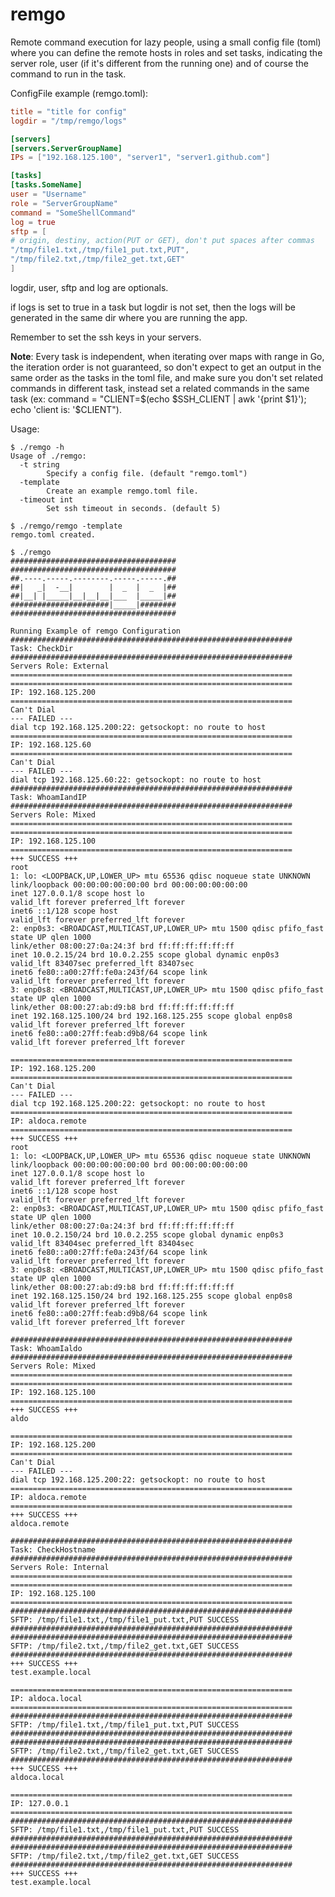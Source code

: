 remgo
=====

Remote command execution for lazy people, using a small config file (toml) where you can define the remote hosts in roles and set tasks, indicating the server role, user (if it's different from the running one) and of course the command to run in the task.

ConfigFile example (remgo.toml):

```toml
title = "title for config"
logdir = "/tmp/remgo/logs"

[servers]
[servers.ServerGroupName]
IPs = ["192.168.125.100", "server1", "server1.github.com"]

[tasks]
[tasks.SomeName]
user = "Username"
role = "ServerGroupName"
command = "SomeShellCommand"
log = true
sftp = [
# origin, destiny, action(PUT or GET), don't put spaces after commas
"/tmp/file1.txt,/tmp/file1_put.txt,PUT",
"/tmp/file2.txt,/tmp/file2_get.txt,GET"
]
```

logdir, user, sftp and log are optionals.

if logs is set to true in a task but logdir is not set, then the logs will be generated in the same dir where you are running the app.

Remember to set the ssh keys in your servers.

**Note**: Every task is independent, when iterating over maps with range in Go, the iteration order is not guaranteed, so don't expect to get an output in the same order as the tasks in the toml file, and make sure you don't set related commands in different task, instead set a related commands in the same task (ex: command = "CLIENT=$(echo $SSH_CLIENT | awk '{print $1}'); echo 'client is: '$CLIENT").

Usage:

```
$ ./remgo -h
Usage of ./remgo:
  -t string
        Specify a config file. (default "remgo.toml")
  -template
        Create an example remgo.toml file.
  -timeout int
        Set ssh timeout in seconds. (default 5)
```

```
$ ./remgo/remgo -template
remgo.toml created.
```

    $ ./remgo
    #####################################
    #####################################
    ##.----.-----.--------.-----.-----.##
    ##|   _|  -__|        |  _  |  _  |##
    ##|__| |_____|__|__|__|___  |_____|##
    ######################|_____|########
    #####################################

    Running Example of remgo Configuration
    ###############################################################
    Task: CheckDir
    ###############################################################
    Servers Role: External
    ===============================================================
    ===============================================================
    IP: 192.168.125.200
    ===============================================================
    Can't Dial
    --- FAILED ---
    dial tcp 192.168.125.200:22: getsockopt: no route to host
    ===============================================================
    IP: 192.168.125.60
    ===============================================================
    Can't Dial
    --- FAILED ---
    dial tcp 192.168.125.60:22: getsockopt: no route to host
    ###############################################################
    Task: WhoamIandIP
    ###############################################################
    Servers Role: Mixed
    ===============================================================
    ===============================================================
    IP: 192.168.125.100
    ===============================================================
    +++ SUCCESS +++
    root
    1: lo: <LOOPBACK,UP,LOWER_UP> mtu 65536 qdisc noqueue state UNKNOWN
    link/loopback 00:00:00:00:00:00 brd 00:00:00:00:00:00
    inet 127.0.0.1/8 scope host lo
    valid_lft forever preferred_lft forever
    inet6 ::1/128 scope host
    valid_lft forever preferred_lft forever
    2: enp0s3: <BROADCAST,MULTICAST,UP,LOWER_UP> mtu 1500 qdisc pfifo_fast state UP qlen 1000
    link/ether 08:00:27:0a:24:3f brd ff:ff:ff:ff:ff:ff
    inet 10.0.2.15/24 brd 10.0.2.255 scope global dynamic enp0s3
    valid_lft 83407sec preferred_lft 83407sec
    inet6 fe80::a00:27ff:fe0a:243f/64 scope link
    valid_lft forever preferred_lft forever
    3: enp0s8: <BROADCAST,MULTICAST,UP,LOWER_UP> mtu 1500 qdisc pfifo_fast state UP qlen 1000
    link/ether 08:00:27:ab:d9:b8 brd ff:ff:ff:ff:ff:ff
    inet 192.168.125.100/24 brd 192.168.125.255 scope global enp0s8
    valid_lft forever preferred_lft forever
    inet6 fe80::a00:27ff:feab:d9b8/64 scope link
    valid_lft forever preferred_lft forever

    ===============================================================
    IP: 192.168.125.200
    ===============================================================
    Can't Dial
    --- FAILED ---
    dial tcp 192.168.125.200:22: getsockopt: no route to host
    ===============================================================
    IP: aldoca.remote
    ===============================================================
    +++ SUCCESS +++
    root
    1: lo: <LOOPBACK,UP,LOWER_UP> mtu 65536 qdisc noqueue state UNKNOWN
    link/loopback 00:00:00:00:00:00 brd 00:00:00:00:00:00
    inet 127.0.0.1/8 scope host lo
    valid_lft forever preferred_lft forever
    inet6 ::1/128 scope host
    valid_lft forever preferred_lft forever
    2: enp0s3: <BROADCAST,MULTICAST,UP,LOWER_UP> mtu 1500 qdisc pfifo_fast state UP qlen 1000
    link/ether 08:00:27:0a:24:3f brd ff:ff:ff:ff:ff:ff
    inet 10.0.2.150/24 brd 10.0.2.255 scope global dynamic enp0s3
    valid_lft 83404sec preferred_lft 83404sec
    inet6 fe80::a00:27ff:fe0a:243f/64 scope link
    valid_lft forever preferred_lft forever
    3: enp0s8: <BROADCAST,MULTICAST,UP,LOWER_UP> mtu 1500 qdisc pfifo_fast state UP qlen 1000
    link/ether 08:00:27:ab:d9:b8 brd ff:ff:ff:ff:ff:ff
    inet 192.168.125.150/24 brd 192.168.125.255 scope global enp0s8
    valid_lft forever preferred_lft forever
    inet6 fe80::a00:27ff:feab:d9b8/64 scope link
    valid_lft forever preferred_lft forever

    ###############################################################
    Task: WhoamIaldo
    ###############################################################
    Servers Role: Mixed
    ===============================================================
    ===============================================================
    IP: 192.168.125.100
    ===============================================================
    +++ SUCCESS +++
    aldo

    ===============================================================
    IP: 192.168.125.200
    ===============================================================
    Can't Dial
    --- FAILED ---
    dial tcp 192.168.125.200:22: getsockopt: no route to host
    ===============================================================
    IP: aldoca.remote
    ===============================================================
    +++ SUCCESS +++
    aldoca.remote

    ###############################################################
    Task: CheckHostname
    ###############################################################
    Servers Role: Internal
    ===============================================================
    ===============================================================
    IP: 192.168.125.100
    ===============================================================
    ###############################################################
    SFTP: /tmp/file1.txt,/tmp/file1_put.txt,PUT SUCCESS
    ###############################################################
    ###############################################################
    SFTP: /tmp/file2.txt,/tmp/file2_get.txt,GET SUCCESS
    ###############################################################
    +++ SUCCESS +++
    test.example.local

    ===============================================================
    IP: aldoca.local
    ===============================================================
    ###############################################################
    SFTP: /tmp/file1.txt,/tmp/file1_put.txt,PUT SUCCESS
    ###############################################################
    ###############################################################
    SFTP: /tmp/file2.txt,/tmp/file2_get.txt,GET SUCCESS
    ###############################################################
    +++ SUCCESS +++
    aldoca.local

    ===============================================================
    IP: 127.0.0.1
    ===============================================================
    ###############################################################
    SFTP: /tmp/file1.txt,/tmp/file1_put.txt,PUT SUCCESS
    ###############################################################
    ###############################################################
    SFTP: /tmp/file2.txt,/tmp/file2_get.txt,GET SUCCESS
    ###############################################################
    +++ SUCCESS +++
    test.example.local
